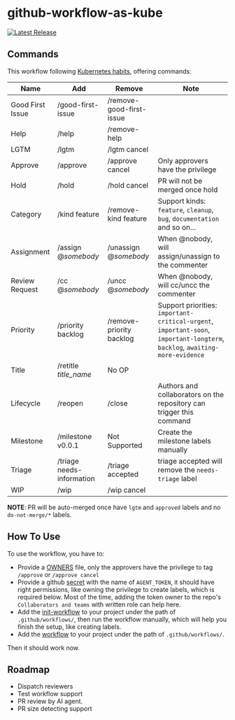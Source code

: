 # github-workflow-as-kube

 [![Latest Release](https://img.shields.io/github/v/release/kerthcet/github-workflow-as-kube?include_prereleases)](https://github.com/kerthcet/github-workflow-as-kube/releases/latest)

## Commands

This workflow following [Kubernetes habits](https://prow.k8s.io/command-help?repo=kubernetes%2Fkubernetes), offering commands:

| Name | Add | Remove | Note |
| ---- | ----- | ----- | -----|
| Good First Issue | /good-first-issue | /remove-good-first-issue | |
| Help | /help | /remove-help | |
| LGTM | /lgtm | /lgtm cancel | |
| Approve | /approve | /approve cancel | Only approvers have the privilege |
| Hold | /hold | /hold cancel | PR will not be merged once hold |
| Category | /kind feature | /remove-kind feature | Support kinds: `feature`, `cleanup`, `bug`, `documentation` and so on... |
| Assignment | /assign @_somebody_ | /unassign @_somebody_ | When @nobody, will assign/unassign to the commenter |
| Review Request | /cc @_somebody_ | /uncc @_somebody_ | When @nobody, will cc/uncc the commenter |
| Priority | /priority backlog | /remove-priority backlog | Support priorities: `important-critical-urgent`, `important-soon`, `important-longterm`, `backlog`, `awaiting-more-evidence` |
| Title | /retitle _title_name_ | No OP | |
| Lifecycle | /reopen | /close | Authors and collaborators on the repository can trigger this command |
| Milestone | /milestone v0.0.1 | Not Supported | Create the milestone labels manually |
| Triage | /triage needs-information | /triage accepted | triage accepted will remove the `needs-triage` label |
| WIP | /wip | /wip cancel | |

**NOTE**: PR will be auto-merged once have `lgtm` and `approved` labels and no `do-not-merge/*` labels.

## How To Use

To use the workflow, you have to:

- Provide a [OWNERS](./OWNERS) file, only the approvers have the privilege to tag `/approve` or `/approve cancel`
- Provide a github [secret](https://docs.github.com/en/actions/security-guides/using-secrets-in-github-actions) with the name of `AGENT_TOKEN`, it should have right permissions, like owning the privilege to create labels, which is required below. Most of the time, adding the token owner to the repo's `Collaborators and teams` with written role can help here.
- Add the [init-workflow](./examples/kube-workflow-init.yaml) to your project under the path of `.github/workflows/`, then run the workflow manually, which will help you finish the setup, like creating labels.
- Add the [workflow](./examples/kube-workflow.yaml) to your project under the path of `.github/workflows/`.

Then it should work now.

## Roadmap

- Dispatch reviewers
- Test workflow support
- PR review by AI agent.
- PR size detecting support
